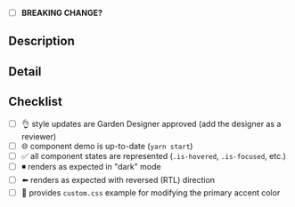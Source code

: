 <!-- structure the Title above as the first line of a
     https://conventionalcommits.org/ message. example: "fix(buttons):
     increase specificity for disabled state". the title informs the
     semantic version bump if this PR is merged. -->

- [ ] **BREAKING CHANGE?** <!-- if so, indicate why under description -->

## Description

<!-- a summary of the changes introduced by this PR. this description
     may populate the commit body and versioned changelog if the PR is
     merged. -->

## Detail

<!-- supporting details; screen shot, code, etc. -->

## Checklist

* [ ] :ok_hand: style updates are Garden Designer approved (add the
  designer as a reviewer)
* [ ] :globe_with_meridians: component demo is up-to-date (`yarn start`)
* [ ] :white_check_mark: all component states are represented
  (`.is-hovered`, `.is-focused`, etc.)
* [ ] :black_medium_small_square: renders as expected in "dark" mode
* [ ] :arrow_left: renders as expected with reversed (RTL) direction
* [ ] :nail_care: provides `custom.css` example for modifying the
  primary accent color
